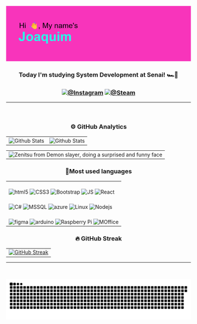 
<body>
  <header>
    <div align="center">
 <img alt="Hi my name's Joaquim" src="header.png"  width="868"> 
<h3>Today I'm studying System Development at Senai! 🏎️💨 <h3>
  
[![@Instagram](https://img.shields.io/badge/Instagram-E4405F?style=for-the-badge&logo=instagram&logoColor=white)](https://www.instagram.com/joaquimgsr/)
[![@Steam](https://img.shields.io/badge/Steam-000000?style=for-the-badge&logo=steam&logoColor=white
)](https://steamcommunity.com/id/jocaquim)
</div>
<hr/>
  </header>
  <h3 align="center">⚙️ GitHub Analytics</h3>

<table align="center">
  <tr>
    <td>
      <img
        align="left"
        src="https://github-readme-stats.vercel.app/api?username=Joaquimtxt&show_icons=true&theme=radical&hide_border=true"
        alt="Github Stats"
      />
    </td>
    <td>
      <img
        align="left"
        src="https://github-readme-stats.vercel.app/api/top-langs/?username=Joaquimtxt&layout=compact&theme=radical&hide_border=true"
        alt="Github Stats"
      />
    </td>
  </tr>
</table>

<table align="center">
  <tr>
    <td>  
      <img alt="Zenitsu from Demon slayer, doing a surprised and funny face" src="https://static1.srcdn.com/wordpress/wp-content/uploads/2022/08/Zenitsu-from-Demon-Slayer.jpg" width="834" height="417"> 
</td>

  </tr>
</table>


<h3 align="center">🤖Most used languages</h3>
<table align="center">
  <tr>
    <td>
<div style="display: inline_block"><br>
  <img align="center" alt="html5" src="https://img.shields.io/badge/HTML5-E34F26?style=for-the-badge&logo=html5&logoColor=white">
  <img align="center" alt="CSS3" src="https://img.shields.io/badge/CSS3-1572B6?style=for-the-badge&logo=css3&logoColor=white">
     <img align="center" alt="Bootstrap" src="https://img.shields.io/badge/Bootstrap-563D7C?style=for-the-badge&logo=bootstrap&logoColor=white">
  <img align="center" alt="JS" src="https://img.shields.io/badge/JavaScript-F7DF1E?style=for-the-badge&logo=javascript&logoColor=black">
   <img align="center" alt="React" src="https://img.shields.io/badge/React-61DAFB?style=for-the-badge&logo=react&logoColor=white">
</div>
      </td>
    </tr>
    <tr>
    <td>
  <div style="display: inline_block;"><br>
     <img align="center" alt="C#" src="https://img.shields.io/badge/C%23-239120?style=for-the-badge&logo=c-sharp&logoColor=white">
    <img align="center" alt="MSSQL" src="https://img.shields.io/badge/Microsoft%20SQL%20Server-CC2927?style=for-the-badge&logo=microsoft%20sql%20server&logoColor=white">
  <img align="center" alt="azure" src="https://img.shields.io/badge/azure-%230072C6.svg?style=for-the-badge&logo=microsoftazure&logoColor=white">
  <img align="center" alt="Linux" src="https://img.shields.io/badge/Linux-FCC624?style=for-the-badge&logo=linux&logoColor=black">
      <img align="center" alt="Nodejs" src="https://img.shields.io/badge/node.js-6DA55F?style=for-the-badge&logo=node.js&logoColor=white">
  </div>
      </td>
    </tr>
      <tr>
    <td>
  <div style="display: inline_block"><br>
      <img align="center" alt="figma" src="https://img.shields.io/badge/figma-%23F24E1E.svg?style=for-the-badge&logo=figma&logoColor=white">
      <img align="center" alt="arduino" src="https://img.shields.io/badge/-Arduino-00979D?style=for-the-badge&logo=Arduino&logoColor=white">
<img align="center" alt="Raspberry Pi" src="https://img.shields.io/badge/Raspberry%20Pi-A22846?style=for-the-badge&logo=Raspberry%20Pi&logoColor=white">
   <img align="center" alt="MOffice" src="https://img.shields.io/badge/Microsoft_Office-D83B01?style=for-the-badge&logo=microsoft-office&logoColor=white">
  </div>
      </td>
    </tr>
</table>
<div align="center">
<h3>🔥 GitHub Streak </h3>
<table align="center">
  <tr>
    <td>  
      <a href="https://git.io/streak-stats"><img src="https://github-readme-streak-stats.herokuapp.com?user=Joaquimtxt&theme=radical&hide_border=true&exclude_days=Sun&card_width=834" alt="GitHub Streak" /></a> 
</td>
  </tr>
</table>
</div>
<hr/>
</br>

![snake gif](https://github.com/Joaquimtxt/Joaquimtxt/blob/output/github-contribution-grid-snake-dark.svg) 
</body>




